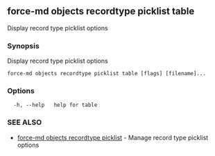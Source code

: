 ## force-md objects recordtype picklist table

Display record type picklist options

### Synopsis

Display record type picklist options

```
force-md objects recordtype picklist table [flags] [filename]...
```

### Options

```
  -h, --help   help for table
```

### SEE ALSO

* [force-md objects recordtype picklist](force-md_objects_recordtype_picklist.md)	 - Manage record type picklist options

